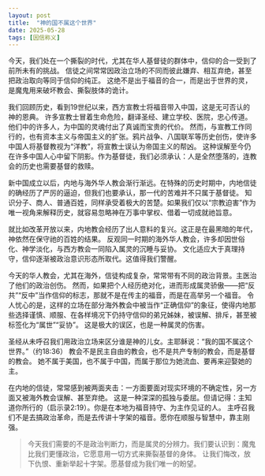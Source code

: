```yaml
---
layout: post
title:  "神的国不属这个世界"
date: 2025-05-28
tags: [因信称义]
---
```


今天，我们处在一个撕裂的时代，尤其在华人基督徒的群体中，信仰的合一受到了前所未有的挑战。
信徒之间常常因政治立场的不同而彼此嫌弃、相互弃绝，甚至把政治取向等同于信仰的纯正。
这绝不是出于福音的合一，而是出于世界的灵，是魔鬼用来破坏教会、撕裂肢体的诡计。

我们回顾历史，看到19世纪以来，西方宣教士将福音带入中国，这是无可否认的神的恩典。
许多宣教士冒着生命危险，翻译圣经、建立学校、医院，忠心传道。他们中的许多人，为中国的灵魂付出了真诚而宝贵的代价。
然而，与宣教工作同行的，也有资本主义与帝国主义的扩张。鸦片战争、八国联军等历史创伤，使许多中国人将基督教视为“洋教”，将宣教士误认为帝国主义的帮凶。
这种误解至今仍在许多中国人心中留下阴影。作为基督徒，我们必须承认：人是全然堕落的，连教会的历史也需要基督的救赎。

新中国成立以后，内地与海外华人教会渐行渐远。在特殊的历史时期中，内地信徒的确经历了严厉的逼迫，但我们也要承认，那一代的苦难并不只属于基督徒。
知识分子、商人、普通百姓，同样承受着极大的苦楚。如果我们仅以“宗教迫害”作为唯一视角来解释历史，就容易忽略神在万事中掌权、借着一切成就祂旨意。

就比如改革开放以来，内地教会经历了出人意料的复兴。这正是在最黑暗的年代，神依然在保守祂的百姓的结果。
反观同一时期的海外华人教会，许多却因世俗化、神学淡化，与西方教会一同陷入属灵的沉睡与妥协。
文化适应大于真理持守，信仰逐渐被政治意识形态所取代。这值得我们警醒。

今天的华人教会，尤其在海外，信徒构成复杂，常常带有不同的政治背景。主医治了他们的政治创伤。
然而，如果把个人经历绝对化，进而形成属灵骄傲——把“反共”“反中”当作信仰的标志，那就不是在传主的福音，而是在高举另一个福音。
令人忧心的是，这样的立场在部分海外教会中被当作“正确信仰”的象征，使得内地那些选择谨慎、顺服、在各样境况下仍持守信仰的弟兄姊妹，被误解、排斥，甚至被标签化为“属世”“妥协”。
这是极大的误区，也是一种属灵的伤害。

圣经从未呼召我们用政治立场来区分谁是神的儿女。主耶稣说：“我的国不属这个世界。”（约18:36）
教会不是民主自由的教会，也不是共产专制的教会，而是基督的教会。
她不属于美国，也不属于中国，而属于那位为她流血、要再来迎娶她的主。

在内地的信徒，常常感到被两面夹击：一方面要面对现实环境的不确定性，另一方面又被海外教会误解、甚至弃绝。
这是一种深深的孤独与委屈。但请记得：主知道你所行的（启示录2:19）。你是在本地为福音持守、为主作见证的人。
主呼召我们不是去搞政治革命，而是去传讲十字架的福音。愿你在顺服与智慧中，靠主刚强。

> 今天我们需要的不是政治判断力，而是属灵的分辨力。我们要认识到：魔鬼比我们更懂政治，它愿意用一切方式来撕裂基督的身体。
> 让我们悔改，放下仇恨、重新举起十字架。愿基督成为我们唯一的盼望。

